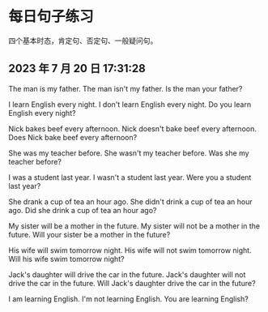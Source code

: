 # 每日句子练习

四个基本时态，肯定句、否定句、一般疑问句。

## 2023 年 7 月 20 日 17:31:28

The man is my father.
The man isn't my father.
Is the man your father?

I learn English every night.
I don't learn English every night.
Do you learn English every night?

Nick bakes beef every afternoon.
Nick doesn't bake beef every afternoon.
Does Nick bake beef every afternoon?

She was my teacher before.
She wasn't my teacher before.
Was she my teacher before?

I was a student last year.
I wasn't a student last year.
Were you a student last year?

She drank a cup of tea an hour ago.
She didn't drink a cup of tea an hour ago.
Did she drink a cup of tea an hour ago?

My sister will be a mother in the future.
My sister will not be a mother in the future.
Will your sister be a mother in the future?

His wife will swim tomorrow night.
His wife will not swim tomorrow night.
Will his wife swim tomorrow night?

Jack's daughter will drive the car in the future.
Jack's daughter will not drive the car in the future.
Will Jack's daughter drive the car in the future?

I am learning English.
I'm not learning English.
You are learning English?
